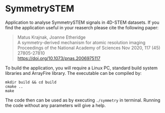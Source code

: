# SymmetrySTEM

Application to analyse SymmetrySTEM signals in 4D-STEM datasets. If you find the application useful in your reaserch please cite the following paper:

> Matus Krajnak, Joanne Etheridge  
> A symmetry-derived mechanism for atomic resolution imaging  
> Proceedings of the National Academy of Sciences Nov 2020, 117 (45) 27805-27810  
> https://doi.org/10.1073/pnas.2006975117


To build the application, you will require a Linux PC, standard build system libraries and ArrayFire library.
The executable can be compiled by:

``` 
mkdir build && cd build
cmake ..
make
```

The code then can be used as by executing ```./symmetry``` in terminal. Running the code without any parameters will give a help.
